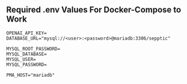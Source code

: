 ## Required .env Values For Docker-Compose to Work
```.env
OPENAI_API_KEY=
DATABASE_URL="mysql://<user>:<password>@mariadb:3306/sepptic"

MYSQL_ROOT_PASSWORD=
MYSQL_DATABASE=
MYSQL_USER=
MYSQL_PASSWORD=

PMA_HOST="mariadb"
```